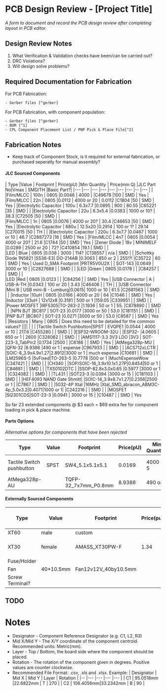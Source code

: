 # PCB Design Review - [Project Title] 

_A form to document and record the PCB design review after completing layout in PCB editor._ 


## Design Review Notes

1. What Verification & Validation checks have been/can be carried out?
2. DRC Violations?
3. Will design solve problems?



## Required Documentation for Fabrication

For PCB Fabrication:

	- Gerber files [^gerber]


For PCB Fabrication, with component population:
	
	- Gerber files [^gerber]
	- BOM [^1]
	- CPL Component Placement List / PNP Pick & Place File[^2]



## Fabrication Notes

- Keep track of Component Stock, is it required for external fabrication, or purchased seperatly for manual assembly?








#### JLC Sourced Components

| Type					|Value	| Footprint | Price(pU)	|Min Quantity	| Price(min Q)	|JLC Part No|Vmax	| SMD/TH 	|Basic Part?|
|---					|---	|---		|---		|---			|---			|---		|--		|---		|			|
|Film/MLCC				| 100n	| 0805		|0.0046		|	4000		|				|C49678		|100	|	SMD		|	Yes		|
|Film/MLCC				| 22n	| 0805		|0.0112		|	4000 or 20	| 0.0112		|C1804		|50		|	SMD		|	Yes		|
|Electrolytic Capacitor | 100u 	| 6.3x7.7	|0.0895		| 	900			| 80.55			|C65221		|35		|	SMD		|			|
|Electrolytic Capacitor | 22u	| 6.3x5.4	|0.0383		|  	1000 or 10?	| 38.3			|C72505		|50		|	SMD 	|			|	
|Film/MLCC				| 1n	| 0805		|0.0076		| 	4000 or 20? | 30.4			|C46653		|50		|	SMD		|	Yes		|
|Electrolytic Capacitor	| 680u	| 12.5x20	|0.2914		|	100 or 1?	| 29.14			|C270015	|50		| 	TH		|			|
|Electrolytic Capacitor	| 220u	| 6.3x7.7	|0.0467		|	1000 or 10	| 46.7			|C2887273	|16		| 	SMD		|	Yes		|
|Film/MLCC				| 4n7	| 0805		|0.0054		| 	4000 or 20? | 21.6			|C1744		|50		|	SMD		|	Yes		|
|Zener Diode			| 18v 	| MINIMELF	|0.0289		|	2500 or 20	|	72?			|C410854	|19.1	|	SMD		|			|	
|LED					| Blue	| 0805		|0.038		|	3000		|	114?		|C138557	| n/a	|	SMD		|			|
|Schottky Diode 1N5821	|SS36-E3| DO-214AB	|0.3063 	|	850 or 2	|  255!?!		|C35722		| 60	| 	SMD		|	Yes	 	| Used D_SMA Footprint
|PRTR5V0U2X				|		| SOT-143	|0.0649		|	3000 or 10	| 				|C2827688	|		|	SMD		|			|
|LED					|Green	| 0805		|0.0178		|				|				|C84257		|		|	SMD		|			|	
|LED					|Red	| 0805		|0.0123		|				|				|C84256		|		|	SMD		|	Yes		| 
|USB Connector			| A   	| USB-A-TH	|0.0343		|	100 or 20	|	3.43		|C46406		|		|	TH		|			|
|USB Connector			|Mini B | USB mini-B - Lumburg|0.0615|	1000 or 10 | 61.5		|C2681563	|		|	SMD		|			|
|Inductor				|10uH	| 0805		|0.0166		|	4000 or 20	| 64			|C1046		|		|	SMD		|	Yes		|
|Inductor				|33uH	| 12x12x8	|0.3181		| 500 or 1		|159.05			|C339951	|		| 	SMD		|  			|
|Power MOSFET			|IRF5305|TO-263-2	|1.1936		|	50 or 1		| 55.			|C878890	|		|	SMD		|			|
|NPN BJT				|BC817	| SOT-23	|0.0177		|3000 or 50		| 53.0			|C181151	|		|	SMD		|			|	
|PNP BJT				|BC807	| SOT-23	|0.0271		|3000 or 50		| 53.0			|C8587		|		|	SMD		|	Yes		|
|Resistors				| Many	| 0805		|  Does this need to be detailed for the common values? ||||	|			|			|
|Tactile Switch Pushbutton|SPST	| EVQPE1	|0.0544		| 4000 or 10	|  217.6		|C455280	|		|	SMD		|			|
|ESP32-WROOM-32U		|		|ESP32-		|4.0605		|	650 or 1	|	2600		|C328062	|		|	SMD		|			|
|AMS1117-3.3 3V3 LDO	|3V3	| SOT-223-3_TabPin2	|0.1734	|2500		|				|C6186		|		|	SMD		|	Yes		|
|AtMega328p-MU			|		|QFN-32		|8.9386		|490 or 1		| expense		|C967933	|		|	SMD		| 			|
|ACS712xLCTR			|		|SOIC-8_3.9x4.9x1.27|2.8912|3000 or 1	| much expense	|C10681		|		|	SMD		|			|
|LM2596S-5				|5vFixed|TO-263-5	|0.7778		|500 or 1		|MuchExpenseWow	|C347421	|		|	SMD		| 			|
|CH340				|	|SOP/SOIC-16_3.9x10.1x1.27P|0.8454|50 or 1		|				|C84681		|		|	SMD		|			|
|TXS0102DTC			|	|SSOP-82.8x3.0x0.65	|0.5977		|3000 or 1		|				|C324082	|		|	SMD		|			|
|TL431					|		|SOT23-3	|0.0394		|3000 or 15		|				|C181103	|		|	SMD	 	|			|
|HEF4093 NAND Gate Shmitt|		|SOIC-14_3.9x8.7x1.27|0.2356|2500 or 1	|				|C7867		|		|	SMD		|			|
|5032-4P Xtal			|16MHz	|Xtal_SMD_abracon_ABM3C-4p_5.0x3.2|0.4071|1000 or 1|	|C242216	|		|	SMD		|			|
|MOSFET					|SI2301CDS|SOT-23-3	|0.0941		|	3000 or 15	|				|C10487		|		|	SMD		|	Yes

So far 23 extended components @ $3 each = $69 extra fee for component loading in pick & place machine.


#### Parts Options
_Alternative options for components that have been rejected_


| Type					|Value	| Footprint | Price(pU)	|Min Quantity	| Price(min Q)	|JLC Part No|Vmax	| SMD/TH 	|Basic Part?|Reason Against|
|---					|---	|---		|---		|---			|---			|---		|--		|---		|---		|---		|
|Tactile Switch pushbutton|SPST	|SW4_5.1x5.1x5.1|0.0169	|4000 or 5		|	67.6		|C318884	|		|	SMD		|	Yes		|	No suitable Footprint		|
|AtMega328p-AU			|		|TQFP-32_7x7mm_P0.8mm|8.9386|490 or 1	| expense		|C14877		|		|	SMD		| 	Yes		|	16 dollars! |

	


#### Externally Sourced Components

| Type 			| Value | Footprint 	| Price(pu)	| Min Q	| Price (Min Q)	|	Supplier 		| Supplier ID 	| Link 	|
|---			|---	|---			|---		|---	|---			|---				|---			|---	|	
| XT60			| male	| custom		|			|		|				|					|				|		|
| XT30			| female| AMASS_XT30PW-F|1.34		|1		|1.34			|Switch Electronics	|482193			|https://www.switchelectronics.co.uk/female-xt60pw-gold-plated-connector-30a-amass |
| Fuse/Holder	|		|				|			|		|				|					|				|		|
| Fan			| 40\*10.5mm|Fan12v12V_40by10.5mm|	|		|				|					|				|		|
| Screw Terminal?|||||||||






## TODO




# Notes

[^gerber]: List of commonly used file names & formats, accepted by the majority of fabrication houses:
			- F.CU


[^1]: BOM Bill Of Materials
Reccomended formats: .csv, .xls, .xlsx
Example:
| Comment	| Designator	| Footprint | JLCPCB Part # (optional) 	|
|---		|---			|---		|---						|
|	100nF	|  C1			| 0805		|C49678 					|
|	22u		|  C2-5			| 6.3x5.4	|C72505						|
|	100uF	|  C6, C8, C10	| 6.3x7.7	|C65221						|

[^2]: Pick & Place or CPL File <br>
The Pick & Place File must contain the information below:

-	Designator - Component Reference Designator (e.g. C1, L2, R3)
- 	Mid X/Mid Y - The X/Y coordinate of the component centroid. Recommended units: Metric(mm). 
-	Layer - Top / Bottom, the board side where the component should be placed. 
-	Rotation - The rotation of the component given in degrees. Positive values are counter clockwise.
-	Recommended File Format: .csv, .xls and .xlsx.
Example:
| Designator 	| Mid X 	| Mid Y 	| Layer 	| Rotation 	|
|--				|---		|---		|---		|---		|
|	C1			| 95.0518mm	|22.6822mm	|	T		|	270		|
|	C2 			| 106.4056mm|33.2342mm	|	B		| 	90		|